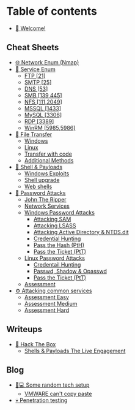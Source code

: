 # Table of contents

* [👋 Welcome!](README.md)

## Cheat Sheets

* [🌐 Network Enum (Nmap)](cheat-sheets/network-enum-nmap.md)
* [🔎 Service Enum](cheat-sheets/service-enum/README.md)
  * [FTP \[21\]](cheat-sheets/service-enum/ftp-21.md)
  * [SMTP \[25\]](cheat-sheets/service-enum/smtp-25.md)
  * [DNS \[53\]](cheat-sheets/service-enum/dns-53.md)
  * [SMB \[139,445\]](cheat-sheets/service-enum/smb-139-445.md)
  * [NFS \[111,2049\]](cheat-sheets/service-enum/nfs-111-2049.md)
  * [MSSQL \[1433\]](cheat-sheets/service-enum/mssql-1433.md)
  * [MySQL \[3306\]](cheat-sheets/service-enum/mysql-3306.md)
  * [RDP \[3389\]](cheat-sheets/service-enum/rdp-3389.md)
  * [WinRM \[5985,5986\]](cheat-sheets/service-enum/winrm-5985-5986.md)
* [📩 File Transfer](cheat-sheets/file-transfer/README.md)
  * [Windows](cheat-sheets/file-transfer/windows.md)
  * [Linux](cheat-sheets/file-transfer/linux.md)
  * [Transfer with code](cheat-sheets/file-transfer/transfer-with-code.md)
  * [Additional Methods](cheat-sheets/file-transfer/additional-methods.md)
* [🐚 Shell & Payloads](cheat-sheets/shell-and-payloads/README.md)
  * [Windows Exploits](cheat-sheets/shell-and-payloads/windows-exploits.md)
  * [Shell upgrade](cheat-sheets/shell-and-payloads/shell-upgrade.md)
  * [Web shells](cheat-sheets/shell-and-payloads/web-shells.md)
* [🔑 Password Attacks](cheat-sheets/password-attacks/README.md)
  * [John The Ripper](cheat-sheets/password-attacks/john-the-ripper.md)
  * [Network Services](cheat-sheets/password-attacks/network-services.md)
  * [Windows Password Attacks](cheat-sheets/password-attacks/windows-password-attacks/README.md)
    * [Attacking SAM](cheat-sheets/password-attacks/windows-password-attacks/attacking-sam.md)
    * [Attacking LSASS](cheat-sheets/password-attacks/windows-password-attacks/attacking-lsass.md)
    * [Attacking Active Directory & NTDS.dit](cheat-sheets/password-attacks/windows-password-attacks/attacking-active-directory-and-ntds.dit.md)
    * [Credential Hunting](cheat-sheets/password-attacks/windows-password-attacks/credential-hunting.md)
    * [Pass the Hash (PtH)](cheat-sheets/password-attacks/windows-password-attacks/pass-the-hash-pth.md)
    * [Pass the Ticket (PtT)](cheat-sheets/password-attacks/windows-password-attacks/pass-the-ticket-ptt.md)
  * [Linux Password Attacks](cheat-sheets/password-attacks/linux-password-attacks/README.md)
    * [Credentail Hunting](cheat-sheets/password-attacks/linux-password-attacks/credentail-hunting.md)
    * [Passwd, Shadow & Opasswd](cheat-sheets/password-attacks/linux-password-attacks/passwd-shadow-and-opasswd.md)
    * [Pass the Ticket (PtT)](cheat-sheets/password-attacks/linux-password-attacks/pass-the-ticket-ptt.md)
  * [Assessment](cheat-sheets/password-attacks/assessment.md)
* [⚙ Attacking common services](cheat-sheets/attacking-common-services/README.md)
  * [Assessment Easy](cheat-sheets/attacking-common-services/assessment-easy.md)
  * [Assessment Medium](cheat-sheets/attacking-common-services/assessment-medium.md)
  * [Assessment Hard](cheat-sheets/attacking-common-services/assessment-hard.md)

## Writeups

* [💚 Hack The Box](writeups/hack-the-box/README.md)
  * [Shells & Payloads The Live Engagement](writeups/hack-the-box/shells-and-payloads-the-live-engagement.md)

## Blog

* [🧑💻 Some random tech setup](blog/some-random-tech-setup/README.md)
  * [VMWARE can't copy paste](blog/some-random-tech-setup/vmware-cant-copy-paste.md)
* [💀 Penetration testing](blog/penetration-testing.md)
